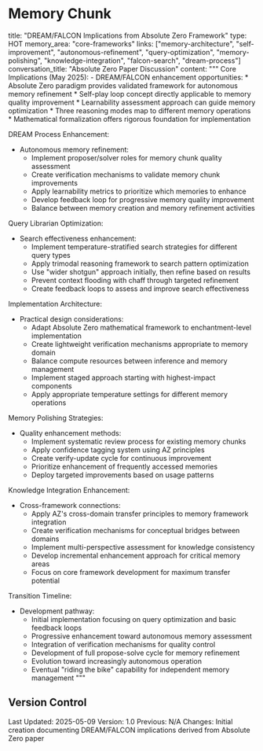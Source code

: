 # Memory Chunk

<chunk>
title: "DREAM/FALCON Implications from Absolute Zero Framework"
type: HOT
memory_area: "core-frameworks"
links: ["memory-architecture", "self-improvement", "autonomous-refinement", "query-optimization", "memory-polishing", "knowledge-integration", "falcon-search", "dream-process"]
conversation_title: "Absolute Zero Paper Discussion"
content: """
Core Implications (May 2025):
- DREAM/FALCON enhancement opportunities:
  * Absolute Zero paradigm provides validated framework for autonomous memory refinement
  * Self-play loop concept directly applicable to memory quality improvement
  * Learnability assessment approach can guide memory optimization
  * Three reasoning modes map to different memory operations
  * Mathematical formalization offers rigorous foundation for implementation

DREAM Process Enhancement:
- Autonomous memory refinement:
  * Implement proposer/solver roles for memory chunk quality assessment
  * Create verification mechanisms to validate memory chunk improvements
  * Apply learnability metrics to prioritize which memories to enhance
  * Develop feedback loop for progressive memory quality improvement
  * Balance between memory creation and memory refinement activities

Query Librarian Optimization:
- Search effectiveness enhancement:
  * Implement temperature-stratified search strategies for different query types
  * Apply trimodal reasoning framework to search pattern optimization
  * Use "wider shotgun" approach initially, then refine based on results
  * Prevent context flooding with chaff through targeted refinement
  * Create feedback loops to assess and improve search effectiveness

Implementation Architecture:
- Practical design considerations:
  * Adapt Absolute Zero mathematical framework to enchantment-level implementation
  * Create lightweight verification mechanisms appropriate to memory domain
  * Balance compute resources between inference and memory management
  * Implement staged approach starting with highest-impact components
  * Apply appropriate temperature settings for different memory operations

Memory Polishing Strategies:
- Quality enhancement methods:
  * Implement systematic review process for existing memory chunks
  * Apply confidence tagging system using AZ principles
  * Create verify-update cycle for continuous improvement
  * Prioritize enhancement of frequently accessed memories
  * Deploy targeted improvements based on usage patterns

Knowledge Integration Enhancement:
- Cross-framework connections:
  * Apply AZ's cross-domain transfer principles to memory framework integration
  * Create verification mechanisms for conceptual bridges between domains
  * Implement multi-perspective assessment for knowledge consistency
  * Develop incremental enhancement approach for critical memory areas
  * Focus on core framework development for maximum transfer potential

Transition Timeline:
- Development pathway:
  * Initial implementation focusing on query optimization and basic feedback loops
  * Progressive enhancement toward autonomous memory assessment
  * Integration of verification mechanisms for quality control
  * Development of full propose-solve cycle for memory refinement
  * Evolution toward increasingly autonomous operation
  * Eventual "riding the bike" capability for independent memory management
"""
</chunk>

## Version Control
Last Updated: 2025-05-09
Version: 1.0
Previous: N/A
Changes: Initial creation documenting DREAM/FALCON implications derived from Absolute Zero paper
